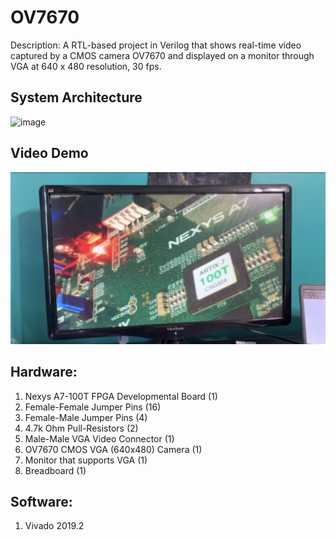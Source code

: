 # OV7670 
Description: A RTL-based project in Verilog that shows real-time video captured by a CMOS camera OV7670 and displayed on a monitor through VGA at 640 x 480 resolution, 30 fps.       
       
## System Architecture 
  ![image](https://github.com/amsacks/OV7670/blob/main/misc/OV7670_block_diagram.png)  
  
## Video Demo
  [![video](https://github.com/amsacks/FPGA-real-time-video-capture/blob/main/misc/youtube_ov7670_image.jpg)](https://youtu.be/PbZsmB2INCU)    
  
## Hardware:    
1. Nexys A7-100T FPGA Developmental Board (1)
2. Female-Female Jumper Pins              (16)
3. Female-Male Jumper Pins                (4)
4. 4.7k Ohm Pull-Resistors                (2)
5. Male-Male VGA Video Connector          (1)
6. OV7670 CMOS VGA (640x480) Camera       (1)
7. Monitor that supports VGA              (1)
8. Breadboard                             (1)
  
## Software:  
1. Vivado 2019.2  
